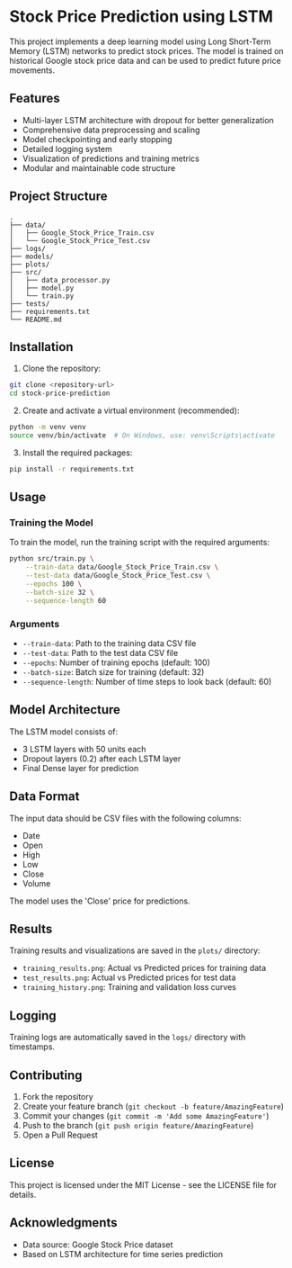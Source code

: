 # Stock Price Prediction using LSTM

This project implements a deep learning model using Long Short-Term Memory (LSTM) networks to predict stock prices. The model is trained on historical Google stock price data and can be used to predict future price movements.

## Features

- Multi-layer LSTM architecture with dropout for better generalization
- Comprehensive data preprocessing and scaling
- Model checkpointing and early stopping
- Detailed logging system
- Visualization of predictions and training metrics
- Modular and maintainable code structure

## Project Structure

```
.
├── data/
│   ├── Google_Stock_Price_Train.csv
│   └── Google_Stock_Price_Test.csv
├── logs/
├── models/
├── plots/
├── src/
│   ├── data_processor.py
│   ├── model.py
│   └── train.py
├── tests/
├── requirements.txt
└── README.md
```

## Installation

1. Clone the repository:
```bash
git clone <repository-url>
cd stock-price-prediction
```

2. Create and activate a virtual environment (recommended):
```bash
python -m venv venv
source venv/bin/activate  # On Windows, use: venv\Scripts\activate
```

3. Install the required packages:
```bash
pip install -r requirements.txt
```

## Usage

### Training the Model

To train the model, run the training script with the required arguments:

```bash
python src/train.py \
    --train-data data/Google_Stock_Price_Train.csv \
    --test-data data/Google_Stock_Price_Test.csv \
    --epochs 100 \
    --batch-size 32 \
    --sequence-length 60
```

### Arguments

- `--train-data`: Path to the training data CSV file
- `--test-data`: Path to the test data CSV file
- `--epochs`: Number of training epochs (default: 100)
- `--batch-size`: Batch size for training (default: 32)
- `--sequence-length`: Number of time steps to look back (default: 60)

## Model Architecture

The LSTM model consists of:
- 3 LSTM layers with 50 units each
- Dropout layers (0.2) after each LSTM layer
- Final Dense layer for prediction

## Data Format

The input data should be CSV files with the following columns:
- Date
- Open
- High
- Low
- Close
- Volume

The model uses the 'Close' price for predictions.

## Results

Training results and visualizations are saved in the `plots/` directory:
- `training_results.png`: Actual vs Predicted prices for training data
- `test_results.png`: Actual vs Predicted prices for test data
- `training_history.png`: Training and validation loss curves

## Logging

Training logs are automatically saved in the `logs/` directory with timestamps.

## Contributing

1. Fork the repository
2. Create your feature branch (`git checkout -b feature/AmazingFeature`)
3. Commit your changes (`git commit -m 'Add some AmazingFeature'`)
4. Push to the branch (`git push origin feature/AmazingFeature`)
5. Open a Pull Request

## License

This project is licensed under the MIT License - see the LICENSE file for details.

## Acknowledgments

- Data source: Google Stock Price dataset
- Based on LSTM architecture for time series prediction